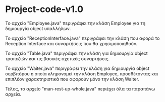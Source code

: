 # Project-code-v1.0

Το αρχείο "Employee.java" περιγράφει την κλάση Employee για τη δημιουργία object υπαλλήλων.

Το αρχείο "ReceptionInterface.java" περιγράφει την κλάση που αφορά το Reception Interface και συναρτήσεις που θα χρησιμοποιηθούν.

Το αρχείο "Table.java" περιγράφει την κλάση για δημιουργία object τραπεζιών και τις βασικές σχετικές συναρτήσεις.

Το αρχείο "Waiter.java" περιγράφει την κλάση για δημιουργία object σερβιτόρου η οποία κληρονομεί την κλάση Employee, 
προσθέτοντας και επιπλέον χαρακτηριστικά που αφορούν μόνο την κλάση Waiter.

Τέλος, το αρχείο "man-rest-up-whole.java" περιέχει όλα τα παραπάνω αρχεία.
